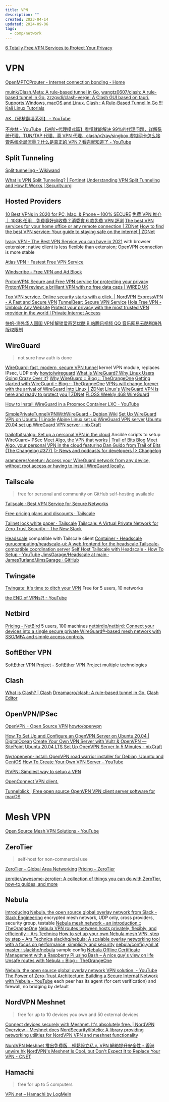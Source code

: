 ```yaml
---
title: VPN
description: ""
created: 2023-04-14
updated: 2024-09-06
tags:
  - comp/network
---
```


[6 Totally Free VPN Services to Protect Your Privacy](https://www.makeuseof.com/tag/7-completely-free-vpn-services-protect-privacy/)

# VPN

[OpenMPTCProuter - Internet connection bonding - Home](https://www.openmptcprouter.com/)

[muink/Clash.Meta: A rule-based tunnel in Go.](https://github.com/muink/Clash.Meta)
[wangtz0607/clash: A rule-based tunnel in Go.](https://github.com/wangtz0607/clash)
[zzzgydi/clash-verge: A Clash GUI based on tauri. Supports Windows, macOS and Linux.](https://github.com/zzzgydi/clash-verge)
[Clash : A Rule-Based Tunnel In Go !!! Kali Linux Tutorials](https://kalilinuxtutorials.com/clash-2/)

[AK 【硬核翻墙系列】 - YouTube](https://www.youtube.com/playlist?list=PLB_IY29eVwsU8HwEY-qgqZ8F2fNzBKIy-)

[不良林 - YouTube](https://www.youtube.com/@bulianglin)
[【进阶•代理模式篇】看懂就能解决 99%的代理问题，详解系统代理、TUN/TAP 代理、真 VPN 代理，clash/v2ray/singbox 虚拟网卡怎么接管系统全局流量？什么是真正的 VPN？看完就知道了 - YouTube](https://www.youtube.com/watch?v=qItL005LUik)

## Split Tunneling

[Split tunneling - Wikiwand](https://omni.wikiwand.com/en/Split%20tunneling)

[What is VPN Split Tunneling? | Fortinet](https://www.fortinet.com/resources/cyberglossary/vpn-split-tunneling)
[Understanding VPN Split Tunneling and How It Works | Security.org](https://www.security.org/vpn/split-tunneling/)

## Hosted Providers

[10 Best VPNs in 2020 for PC, Mac, & Phone – 100% SECURE](https://www.vpnmentor.com/)
[免費 VPN 推介｜ 10GB 任用　免費竟好過收費？消委會 6 款免費 VPN 評測](https://www.hk01.com/%E6%95%B8%E7%A2%BC%E7%94%9F%E6%B4%BB/743212/)
[The best VPN services for your home office or any remote connection | ZDNet](https://www.zdnet.com/article/best-vpn-services/)
[How to find the best VPN service: Your guide to staying safe on the internet | ZDNet](https://www.zdnet.com/article/vpn-services-the-ultimate-guide-to-protecting-your-data-on-the-internet/)

[Ivacy VPN - The Best VPN Service you can have in 2021](https://www.ivacy.com/) with browser extension; native client is less flexible than extension; OpenVPN connection is more stable

[Atlas VPN - Fastest Free VPN Service](https://atlasvpn.com/)

[Windscribe - Free VPN and Ad Block](https://windscribe.com/)

[ProtonVPN: Secure and Free VPN service for protecting your privacy](https://protonvpn.com/)
[ProtonVPN review: a brilliant VPN with no free data caps | WIRED UK](https://www.wired.co.uk/article/proton-vpn-review)

[Top VPN service. Online security starts with a click. | NordVPN](https://nordvpn.com/)
[ExpressVPN - A Fast and Secure VPN](https://www.expressvpn.com/vpnmentor1)
[TunnelBear: Secure VPN Service](https://www.tunnelbear.com/)
[Hola Free VPN - Unblock Any Website](https://hola.org/)
[Protect your privacy with the most trusted VPN provider in the world I Private Internet Access](https://www.privateinternetaccess.com/pages/linus-tech-tips/techquickie)

[快帆-海外华人回国 VPN|解锁爱奇艺优酷 B 站腾讯视频 QQ 音乐网易云酷狗海外版权限制](https://www.speedin.in/)

## WireGuard

> not sure how auth is done

[WireGuard: fast, modern, secure VPN tunnel](https://www.wireguard.com/) kernel VPN module, replaces IPsec, UDP only
[howto/wireguard](https://dn42.net/howto/wireguard)
[What is WireGuard? Why Linux Users Going Crazy Over it?](https://itsfoss.com/wireguard/)
[Why WireGuard :: Blog :: TheOrangeOne](https://theorangeone.net/posts/whyreguard/)
[Getting started with WireGuard :: Blog :: TheOrangeOne](https://theorangeone.net/posts/wireguard-getting-started/)
[VPNs will change forever with the arrival of WireGuard into Linux | ZDNet](https://www.zdnet.com/article/vpns-will-change-forever-with-the-arrival-of-wireguard-into-linux/#ftag=CAD-00-10aag7e)
[Linux's WireGuard VPN is here and ready to protect you | ZDNet](https://www.zdnet.com/google-amp/article/linuxs-wireguard-vpn-is-here-and-ready-to-protect-you/)
[FLOSS Weekly 468 WireGuard](https://twit.tv/shows/floss-weekly/episodes/468)

[How to Install WireGuard in a Proxmox Container LXC - YouTube](https://www.youtube.com/watch?v=i0YjvtZ4nMI)

[SimplePrivateTunnelVPNWithWireGuard - Debian Wiki](https://wiki.debian.org/SimplePrivateTunnelVPNWithWireGuard)
[Set Up WireGuard VPN on Ubuntu | Linode](https://www.linode.com/docs/networking/vpn/set-up-wireguard-vpn-on-ubuntu/)
[Alpine Linux set up WireGuard VPN server](https://www.cyberciti.biz/faq/how-to-set-up-wireguard-vpn-server-on-alpine-linux/amp/)
[Ubuntu 20.04 set up WireGuard VPN server - nixCraft](https://www.cyberciti.biz/faq/ubuntu-20-04-set-up-wireguard-vpn-server/)

[trailofbits/algo: Set up a personal VPN in the cloud](https://github.com/trailofbits/algo) Ansible scripts to setup WireGuard+IPSec
[Meet Algo, the VPN that works | Trail of Bits Blog](https://blog.trailofbits.com/2016/12/12/meet-algo-the-vpn-that-works/)
[Meet Algo, your personal VPN in the cloud featuring Dan Guido from Trail of Bits (The Changelog #377) |> News and podcasts for developers |> Changelog](https://changelog.com/podcast/377)

[aramperes/onetun: Access your WireGuard network from any device, without root access or having to install WireGuard locally.](https://github.com/aramperes/onetun)

## Tailscale

> free for personal and community on GitHub
> self-hosting available

[Tailscale · Best VPN Service for Secure Networks](https://tailscale.com/)

[Free pricing plans and discounts · Tailscale](https://tailscale.com/kb/1154/free-plans-discounts/)

[Tailnet lock white paper · Tailscale](https://tailscale.com/kb/1230/tailnet-lock-whitepaper/)
[Tailscale: A Virtual Private Network for Zero Trust Security – The New Stack](https://thenewstack.io/tailscale-a-virtual-private-network-for-zero-trust-security/)

[Headscale](https://headscale.net/) compatible with Tailscale client
[Container - Headscale](https://headscale.net/running-headscale-container/)
[gurucomputing/headscale-ui: A web frontend for the headscale Tailscale-compatible coordination server](https://github.com/gurucomputing/headscale-ui)
[Self Host Tailscale with Headscale - How To Setup - YouTube](https://www.youtube.com/watch?v=OECp6Pj2ihg)
[JimsGarage/Headscale at main · JamesTurland/JimsGarage · GitHub](https://github.com/JamesTurland/JimsGarage/tree/main/Headscale)

## Twingate

[Twingate: It's time to ditch your VPN](https://www.twingate.com/)
Free for 5 users, 10 networks

[the END of VPNs?! - YouTube](https://www.youtube.com/watch?v=IYmXPF3XUwo)

## Netbird

[Pricing - NetBird](https://netbird.io/pricing) 5 users, 100 machines
[netbirdio/netbird: Connect your devices into a single secure private WireGuard®-based mesh network with SSO/MFA and simple access controls.](https://github.com/netbirdio/netbird)

## SoftEther VPN

[SoftEther VPN Project - SoftEther VPN Project](https://www.softether.org/)
multiple technologies

## Clash

[What is Clash? | Clash](https://dreamacro.github.io/clash/)
[Dreamacro/clash: A rule-based tunnel in Go.](https://github.com/Dreamacro/clash)
[Clash Editor](https://clash.skk.moe/general)

## OpenVPN/IPSec

[OpenVPN - Open Source VPN](https://openvpn.net/)
[howto/openvpn](https://dn42.net/howto/openvpn)

[How To Set Up and Configure an OpenVPN Server on Ubuntu 20.04 | DigitalOcean](https://www.digitalocean.com/community/tutorials/how-to-set-up-and-configure-an-openvpn-server-on-ubuntu-20-04)
[Create Your Own VPN Server with Vultr & OpenVPN — SitePoint](https://www.sitepoint.com/create-your-own-vpn-server/)
[Ubuntu 20.04 LTS Set Up OpenVPN Server In 5 Minutes - nixCraft](https://www.cyberciti.biz/faq/ubuntu-20-04-lts-set-up-openvpn-server-in-5-minutes/)

[Nyr/openvpn-install: OpenVPN road warrior installer for Debian, Ubuntu and CentOS](https://github.com/Nyr/openvpn-install/)
[How To Create Your Own VPN Server - YouTube](https://www.youtube.com/watch?v=6w3DquIB8yE)

[PIVPN: Simplest way to setup a VPN](https://www.pivpn.io/)

[OpenConnect VPN client.](https://www.infradead.org/openconnect/)

[Tunnelblick | Free open source OpenVPN VPN client server software for macOS](https://tunnelblick.net/)

# Mesh VPN

[Open Source Mesh VPN Solutions - YouTube](https://www.youtube.com/watch?v=QfcwiSkV_AU)

## ZeroTier

> self-host for non-commercial use

[ZeroTier – Global Area Networking](https://www.zerotier.com/)
[Pricing – ZeroTier](https://www.zerotier.com/pricing/)

[zerotier/awesome-zerotier: A collection of things you can do with ZeroTier, how-to guides, and more](https://github.com/zerotier/awesome-zerotier)

## Nebula

[Introducing Nebula, the open source global overlay network from Slack - Slack Engineering](https://slack.engineering/introducing-nebula-the-open-source-global-overlay-network-from-slack/) encrypted mesh network, UDP only, cross providers, security group, testable
[Nebula mesh network - an introduction :: TheOrangeOne](https://theorangeone.net/posts/nebula-intro/)
[Nebula VPN routes between hosts privately, flexibly, and efficiently – Ars Technica](https://arstechnica.com/gadgets/2019/12/nebula-vpn-routes-between-hosts-privately-flexibly-and-efficiently/amp/)
[How to set up your own Nebula mesh VPN, step by step – Ars Technica](https://arstechnica.com/gadgets/2019/12/how-to-set-up-your-own-nebula-mesh-vpn-step-by-step/amp/)
[slackhq/nebula: A scalable overlay networking tool with a focus on performance, simplicity and security](https://github.com/slackhq/nebula)
[nebula/config.yml at master · slackhq/nebula](https://github.com/slackhq/nebula/blob/master/examples/config.yml) sample config
[Nebula Offline Certificate Management with a Raspberry Pi using Bash – A nice guy's view on life](https://jon.sprig.gs/blog/post/2234)
[Unsafe routes with Nebula :: Blog :: TheOrangeOne](https://theorangeone.net/posts/nebula-unsafe-routes/)

[Nebula, the open source global overlay network VPN solution. - YouTube](https://www.youtube.com/watch?v=94KYUhUI1G0)
[The Power of Zero-Trust Architecture: Building a Secure Internal Network with Nebula - YouTube](https://www.youtube.com/watch?v=aImSCypCsuw) each peer has its agent (for cert verification) and firewall, no bridging by default

## NordVPN Meshnet

> free for up to 10 devices you own and 50 external devices

[Connect devices securely with Meshnet. It's absolutely free. | NordVPN](https://nordvpn.com/meshnet/)
[Overview - Meshnet docs](https://meshnet.nordvpn.com/)
[NordSecurity/libtelio: A library providing networking utilities for NordVPN VPN and meshnet functionality](https://github.com/NordSecurity/libtelio)

[NordVPN Meshnet 推出免費版　輕鬆設立私人 VPN 網絡提升安全性 - 香港 unwire.hk](https://unwire.hk/2023/04/11/nordvpn-meshnet/life-tech/)
[NordVPN's Meshnet Is Cool, but Don't Expect It to Replace Your VPN - CNET](https://www.cnet.com/tech/services-and-software/nordvpns-meshnet-is-cool-but-dont-expect-it-to-replace-your-vpn/)

## Hamachi

> free for up to 5 computers

[VPN.net – Hamachi by LogMeIn](https://www.vpn.net/)
